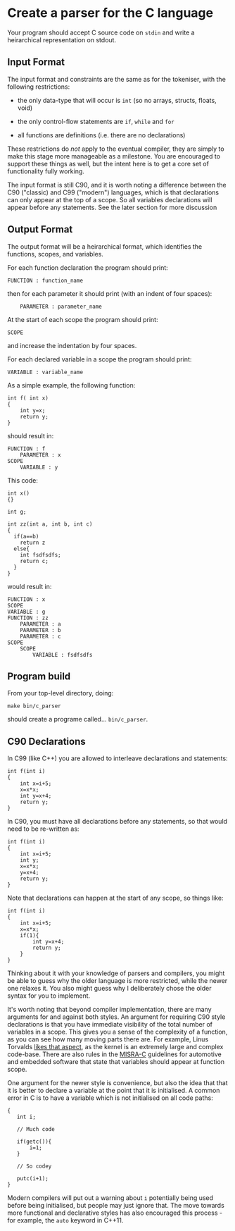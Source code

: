 Create a parser for the C language
==================================

Your program should accept C source code on
`stdin` and write a heirarchical representation on stdout.

Input Format
------------

The input format and constraints are the same as for the tokeniser, with
the following restrictions: 

- the only data-type that will occur is `int` (so no arrays, structs, floats, void)

- the only control-flow statements are `if`, `while` and `for`

- all functions are definitions (i.e. there are no declarations)

These restrictions do _not_ apply to the eventual compiler, they are
simply to make this stage more manageable as a milestone. You are
encouraged to support these things as well, but the intent here is
to get a core set of functionality fully working.

The input format is still C90, and it is worth noting
a difference between the C90 ("classic) and C99 ("modern")
languages, which is that declarations can only appear
at the top of a scope. So all variables declarations will
appear before any statements. See the later section for more discussion

Output Format
-------------

The output format will be a heirarchical format, which identifies
the functions, scopes, and variables.

For each function declaration the program should print:

    FUNCTION : function_name
    
then for each parameter it should print (with an indent of four spaces):

        PARAMETER : parameter_name

At the start of each scope the program should print:

    SCOPE

and increase the indentation by four spaces.

For each declared variable in a scope the program should print:

    VARIABLE : variable_name

As a simple example, the following function:

    int f( int x)
    {
        int y=x;
        return y;
    }
    
should result in:

    FUNCTION : f
        PARAMETER : x
    SCOPE
        VARIABLE : y

This code:

    int x()
    {}
    
    int g;
    
    int zz(int a, int b, int c)
    {
      if(a==b)
        return z
      else{
        int fsdfsdfs;
        return c;
      }
    }
    
would result in:

    FUNCTION : x
    SCOPE
    VARIABLE : g
    FUNCTION : zz
        PARAMETER : a
        PARAMETER : b
        PARAMETER : c
    SCOPE
        SCOPE
            VARIABLE : fsdfsdfs

Program build
-------------

From your top-level directory, doing:

    make bin/c_parser

should create a programe called... `bin/c_parser`.



C90 Declarations
----------------

In C99 (like C++) you are allowed to interleave declarations and statements:

    int f(int i)
    {
        int x=i+5;
        x=x*x;
        int y=x+4;
        return y;
    }
    
In C90, you must have all declarations before any statements,
so that would need to be re-written as:

    int f(int i)
    {
        int x=i+5;
        int y;
        x=x*x;
        y=x+4;
        return y;
    }

Note that declarations can happen at the start of any scope, so things like:

    int f(int i)
    {
        int x=i+5;
        x=x*x;
        if(1){
            int y=x+4;
            return y;
        }
    }

Thinking about it with your knowledge of parsers and compilers,
you might be able to guess why the older language is more restricted,
while the newer one relaxes it. You also might guess why I
deliberately chose the older syntax for you to implement.

It's worth noting that beyond compiler implementation, there
are many arguments for and against both styles. An argument
for requiring C90 style declarations is that you have
immediate visibility of the total number of variables in a scope.
This gives you a sense of the complexity of a function,
as you can see how many moving parts there are. For example,
Linus Torvalds [likes that aspect](https://lkml.org/lkml/2012/4/12/18),
as the kernel is an extremely large and complex code-base.
There are also rules in the [MISRA-C](https://en.wikipedia.org/wiki/MISRA_C)
guidelines for automotive and embedded software that state
that variables should appear at function scope.

One argument for the newer style is convenience, but also
the idea that that it is better to declare a variable at
the point that it is initialised. A common error in C is
to have a variable which is not initialised on all code
paths:

    {
       int i;
       
       // Much code
       
       if(getc()){
           i=1;
       }
       
       // So codey
       
       putc(i+1);
    }

Modern compilers will put out a warning about `i` potentially
being used before being initialised, but people may just
ignore that. The move towards more functional and declarative
styles has also encouraged this process - for example, the
`auto` keyword in C++11.
